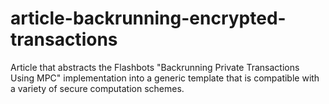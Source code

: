 # article-backrunning-encrypted-transactions
Article that abstracts the Flashbots "Backrunning Private Transactions Using MPC" implementation into a generic template that is compatible with a variety of secure computation schemes.
